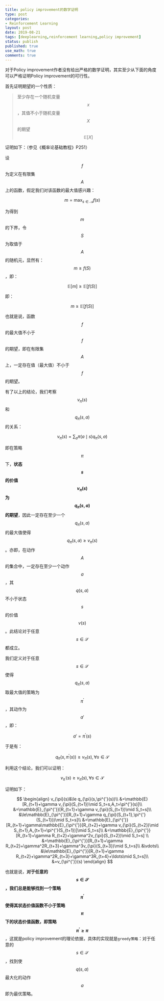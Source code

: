 ```yaml
---
title: policy improvement的数学证明
type: post
categories:
- Reinforcement Learning
layout: post
date: 2019-08-21
tags: [deeplearning,reinforcement learning,policy improvement]
status: publish
published: true
use_math: true
comments: true
---
```


对于Policy improvement作者没有给出严格的数学证明，其实至少从下面的角度可以严格证明Policy improvement的可行性。

首先证明期望的一个性质：

> 至少存在一个随机变量$$x$$，其值不小于随机变量$$X$$的期望$$\mathbb{E}[X]$$

证明如下：（参见《概率论基础教程》P251）

设$$f$$为定义在有限集$$A$$上的函数，假定我们对该函数的最大值感兴趣：

$$
m = \max_{s\in\mathcal{A}}f(s)
$$

为得到$$m$$的下界，令$$S$$为取值于$$A$$的随机元，显然有：$$m\ge f(S)$$，即：

$$
\mathbb{E}[m]\ge\mathbb{E}[f(S)]
$$

即：

$$
m\ge\mathbb{E}[f(S)]
$$

也就是说，函数$$f$$的最大值不小于$$f$$的期望，即在有限集$$A$$上，一定存在值（最大值）不小于$$f$$的期望。

有了以上的结论，我们考察$$v_{\pi}(s)$$和$$q_{\pi}(s,a)$$的关系：

$$
v_{\pi}(s)=\sum_{a}\pi(a\mid s)q_{\pi}(s,a)
$$

即在策略$$\pi$$下，**状态$$s$$的价值$$v_{\pi}(s)$$为$$q_{\pi}(s,a)$$的期望**，因此一定存在至少一个$$q_{\pi}(s,a)$$的最大值使得$$q_{\pi}(s,a)\ge v_{\pi}(s)$$。亦即，在动作$$A$$的集合中，一定存在至少一个动作$$a$$，其$$q(s,a)$$不小于状态$$s$$的价值$$v(s)$$。此结论对于任意$$s\in\mathcal{S}$$都成立。

我们定义对于任意$$s\in\mathcal{S}$$使得$$q_{\pi}(s,a)$$取最大值的策略为$$\pi^{'}$$，其动作为$$a'$$，即：

$$
a'=\pi^{'}(s)
$$

于是有：

$$
q_{\pi}(s,\pi^{'}(s))\ge v_{\pi}(s),\forall s\in\mathcal{S}
$$

利用这个结论，我们可以证明：

$$
v_{\pi^{'}}(s)\ge v_{\pi}(s),\forall s\in\mathcal{S}
$$

证明如下：

$$
\begin{align}
v_{\pi}(s)&\le q_{\pi}(s,\pi^{'}(s))\\
&=\mathbb{E}[R_{t+1}+\gamma v_{\pi}(S_{t+1})\mid S_t=s,A_t=\pi^{'}(s)]\\
&=\mathbb{E}_{\pi^{'}}[R_{t+1}+\gamma v_{\pi}(S_{t+1})\mid S_t=s]\\
&\le\mathbb{E}_{\pi^{'}}[R_{t+1}+\gamma q_{\pi}(S_{t+1},\pi^{'}(S_{t+1}))\mid S_t=s]\\
&=\mathbb{E}_{\pi^{'}}[R_{t+1}+\gamma\mathbb{E}_{\pi^{'}}[R_{t+2}+\gamma v_{\pi}(S_{t+2})\mid S_{t+1},A_{t+1}=\pi^{'}(S_{t+1})]\mid S_t=s]\\
&=\mathbb{E}_{\pi^{'}}[R_{t+1}+\gamma R_{t+2}+\gamma^2v_{\pi}(S_{t+2})\mid S_t=s]
\\
&=\mathbb{E}_{\pi^{'}}[R_{t+1}+\gamma R_{t+2}+\gamma^2R_{t+3}+\gamma^3v_{\pi}(S_{t+3})\mid S_t=s]\\
&\vdots\\
&\le\mathbb{E}_{\pi^{'}}[R_{t+1}+\gamma R_{t+2}+\gamma^2R_{t+3}+\gamma^3R_{t+4}+\ldots\mid S_t=s]\\
&=v_{\pi^{'}}(s)
\end{align}
$$

也就是说，**对于任意的$$s\in\mathcal{S}$$，我们总是能够找到一个策略$$\pi^{'}$$使得其状态价值函数不小于策略$$\pi$$下的状态价值函数，即策略$$\pi^{'}\ge\pi$$**，这就是policy improvement的理论依据，具体的实现就是`greedy策略`：对于任意的$$s\in\mathcal{S}$$，找到使$$q(s,a)$$最大化的动作$$a$$即为最优策略。